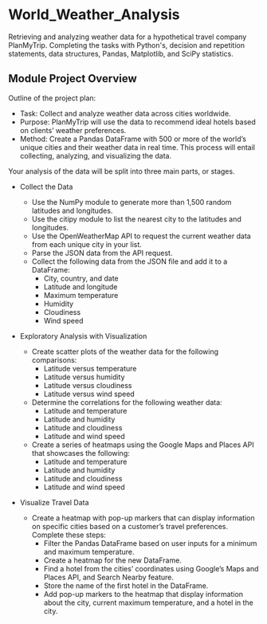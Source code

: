 # World_Weather_Analysis
Retrieving and analyzing weather data for a hypothetical travel company PlanMyTrip. Completing the tasks with Python's, decision and repetition statements, data structures, Pandas, Matplotlib, and SciPy statistics.

## Module Project Overview
Outline of the project plan:

- Task: Collect and analyze weather data across cities worldwide.
- Purpose: PlanMyTrip will use the data to recommend ideal hotels based on clients’ weather preferences.
- Method: Create a Pandas DataFrame with 500 or more of the world’s unique cities and their weather data in real time. This process will entail collecting, analyzing, and visualizing the data.

Your analysis of the data will be split into three main parts, or stages.

- Collect the Data
  - Use the NumPy module to generate more than 1,500 random latitudes and longitudes.
  - Use the citipy module to list the nearest city to the latitudes and longitudes.
  - Use the OpenWeatherMap API to request the current weather data from each unique city in your list.
  - Parse the JSON data from the API request.
  - Collect the following data from the JSON file and add it to a DataFrame:
    - City, country, and date
    - Latitude and longitude
    - Maximum temperature
    - Humidity
    - Cloudiness
    - Wind speed

- Exploratory Analysis with Visualization
  - Create scatter plots of the weather data for the following comparisons:
    - Latitude versus temperature
    - Latitude versus humidity
    - Latitude versus cloudiness
    - Latitude versus wind speed
  - Determine the correlations for the following weather data:
    - Latitude and temperature
    - Latitude and humidity
    - Latitude and cloudiness
    - Latitude and wind speed
  - Create a series of heatmaps using the Google Maps and Places API that showcases the following:
    - Latitude and temperature
    - Latitude and humidity
    - Latitude and cloudiness
    - Latitude and wind speed

- Visualize Travel Data
  - Create a heatmap with pop-up markers that can display information on specific cities based on a customer’s travel preferences. Complete these steps:
    - Filter the Pandas DataFrame based on user inputs for a minimum and maximum temperature.
    - Create a heatmap for the new DataFrame.
    - Find a hotel from the cities’ coordinates using Google’s Maps and Places API, and Search Nearby feature.
    - Store the name of the first hotel in the DataFrame.
    - Add pop-up markers to the heatmap that display information about the city, current maximum temperature, and a hotel in the city.
